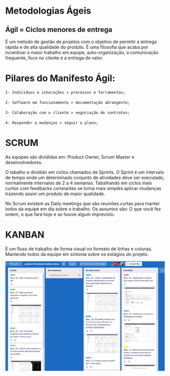 # Metodologias Ágeis 

## Ágil = Ciclos menores de entrega

É um método de gestão de projetos com o objetivo de permitir a entrega rápida e de alta qualidade do produto. É uma filosofia que acaba por incentivar o maior trabalho em equipe, auto-organização, a comunicação frequente, foco no cliente e a entrega de valor.

# Pilares do Manifesto Ágil:

```
1- Indíviduos e interações > processos e ferramentas;

2- Software em funcionamento > documentação abrangente;

3- Colaboração com o cliente > negociação de contratos;

4- Responder a mudanças > seguir o plano;
```

# SCRUM

As equipes são divididas em: Product Owner, Scrum Master e desenvolvedores.

O tabalho e dividido em ciclos chamados de Sprints. O Sprint é um intervalo de tempo onde um determinado conjunto de atividades deve ser executado, normalmente intervalos de 2 a 4 semanas. Tabalhando em ciclos mais curtos com feedbacks constantes se torna mais simples aplicar mudanças trazendo assim um produto de maior qualidade.

No Scrum existem as Daily meetings que são reuniões curtas para manter todos da equipe em dia sobre o trabalho. 
Os assuntos são: O que você fez ontem, o que fará hoje e se houve algum imprevisto.


# KANBAN

É um fluxo de trabalho de forma visual no formato de linhas e colunas. Mantendo todos da equipe em sintonia sobre os estágios do projeto.

<img src="img/kanban.png" alt="Kanban"/>
